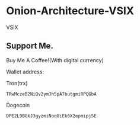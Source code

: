 # Onion-Architecture-VSIX
VSIX

## Support Me.

Buy Me A Coffee!(With digital currency)
    
Wallet address:

Tron(trx)
    
    TRwMczeB2NiQv2ymJh5pA7butgmiRPQGbA

Dogecoin
    
    DPE2L9BGkJ3gyzmiNoqUiEk6X2epmipjSE
